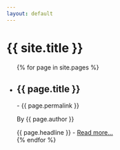 ```yaml
---
layout: default
---
```


# {{ site.title }}
<ul class="main-list">
{% for page in site.pages %}
    <li>
        <h2>{{ page.title }}</h2> - {{ page.permalink }}
        <p>By {{ page.author }}</p>
    {{ page.headline }} - <a href="/{{ page.permalink }}">Read more...</a>
    </li>
{% endfor %}
</ul>
